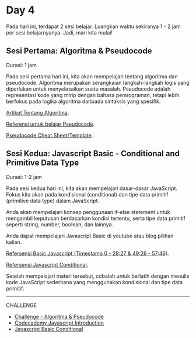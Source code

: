 # Day 4

Pada hari ini, terdapat 2 sesi belajar. Luangkan waktu sekiranya 1 - 2 jam per sesi belajarnyanya. Jadi, mari kita mulai!

## Sesi Pertama: Algoritma & Pseudocode

Durasi: 1 jam

Pada sesi pertama hari ini, kita akan mempelajari tentang algoritma dan pseudocode. Algoritma merupakan serangkaian langkah-langkah logis yang diperlukan untuk menyelesaikan suatu masalah. Pseudocode adalah representasi kode yang mirip dengan bahasa pemrograman, tetapi lebih berfokus pada logika algoritma daripada sintaksis yang spesifik.

[Artiket Tentang Algoritma](https://www.geeksforgeeks.org/fundamentals-of-algorithms/).

[Referensi untuk belajar Pseudocode](https://www.youtube.com/watch?v=PwGA4Lm8zuE).

[Pseudocode Cheat Sheet/Template](/day4/pseudocodeCheatSheet.md).

## Sesi Kedua: Javascript Basic - Conditional and Primitive Data Type

Durasi: 1-2 jam

Pada sesi kedua hari ini, kita akan mempelajari dasar-dasar JavaScript. Fokus kita akan pada kondisional (conditional) dan tipe data primitif (primitive data type) dalam JavaScript.

Anda akan mempelajari konsep penggunaan if-else statement untuk mengambil keputusan berdasarkan kondisi tertentu, serta tipe data primitif seperti string, number, boolean, dan lainnya.

Anda dapat mempelajari Javascript Basic di youtube atau blog pilihan kalian.

[Refersensi Basic Javascript (Timestamp 0 - 28:27 &amp; 49:26 - 57:46)](https://www.youtube.com/watch?v=XIOLqoPHCJ4&list=PLC3y8-rFHvwhuX4qGvFx-wPy_MEi6Jdp7&index=5).

[Refersensi Javascript Conditional](https://www.youtube.com/watch?v=IsG4Xd6LlsM&list=PLTjRvDozrdlxEIuOBZkMAK5uiqp8rHUax&index=7).

Setelah mempelajari materi tersebut, cobalah untuk berlatih dengan menulis kode JavaScript sederhana yang menggunakan kondisional dan tipe data primitif.

---

CHALLENGE

- [Challenge - Algoritma &amp; Pseudocode](/day4/example-celcius-fahrenheit.md)
- [Codecademy Javascript Introduction](https://www.codecademy.com/enrolled/courses/introduction-to-javascript)
- [Javascript Basic Conditional](/day4/javascript-task.md)
